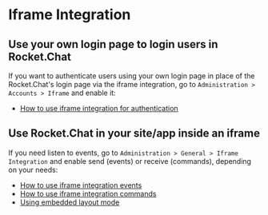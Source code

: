 # Iframe Integration

## Use your own login page to login users in Rocket.Chat

If you want to authenticate users using your own login page in place of the Rocket.Chat's login page via the iframe integration, go to `Administration > Accounts > Iframe` and enable it:

* [How to use iframe integration for authentication](what-is-iframe-auth/)

## Use Rocket.Chat in your site/app inside an iframe

If you need listen to events, go to `Administration > General > Iframe Integration` and enable send \(events\) or receive \(commands\), depending on your needs:

* [How to use iframe integration events](iframe-events.md)
* [How to use iframe integration commands](iframe-integration-sending-commands.md)
* [Using embedded layout mode](../embedded-layout.md)

